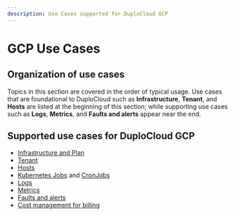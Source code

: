 ```yaml
---
description: Use Cases supported for DuploCloud GCP
---
```


# GCP Use Cases

## Organization of use cases

Topics in this section are covered in the order of typical usage. Use cases that are foundational to DuploCloud such as **Infrastructure**, **Tenant**, and **Hosts** are listed at the beginning of this section; while supporting use cases such as **Logs**, **Metrics**, and **Faults and alerts** appear near the end.&#x20;

## Supported use cases for DuploCloud GCP

* [Infrastructure and Plan](creating-an-infrastructure-and-plan-for-gcp/)
* [Tenant](tenant-environment/)
* [Hosts](hosts-vms.md)
* [Kubernetes Jobs](../../kubernetes/jobs.md) and [CronJobs](../../kubernetes/cronjobs.md)
* [Logs](../../diagnostics-overview/standard-observability-suite/logs.md)
* [Metrics](../../diagnostics-overview/standard-observability-suite/metrics-dashboard.md)
* [Faults and alerts](../../diagnostics-overview/faults-and-alarms/)
* [Cost management for billing](cost-management/)
